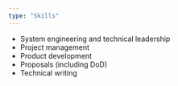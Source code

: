 ```yaml
---
type: "Skills"
---
```


* System engineering and technical leadership
* Project management
* Product development
* Proposals (including DoD)
* Technical writing
